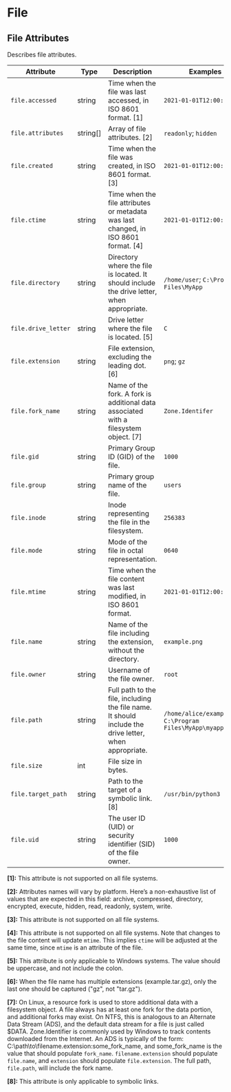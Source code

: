 <!--- Hugo front matter used to generate the website version of this page:
--->

<!-- NOTE: THIS FILE IS AUTOGENERATED. DO NOT EDIT BY HAND. -->
<!-- see templates/registry/markdown/attribute_namespace.md.j2 -->

# File

## File Attributes

Describes file attributes.

| Attribute           | Type     | Description                                                                                           | Examples                                                      | Stability                                                        |
| ------------------- | -------- | ----------------------------------------------------------------------------------------------------- | ------------------------------------------------------------- | ---------------------------------------------------------------- |
| `file.accessed`     | string   | Time when the file was last accessed, in ISO 8601 format. [1]                                         | `2021-01-01T12:00:00Z`                                        | ![Experimental](https://img.shields.io/badge/-experimental-blue) |
| `file.attributes`   | string[] | Array of file attributes. [2]                                                                         | `readonly`; `hidden`                                          | ![Experimental](https://img.shields.io/badge/-experimental-blue) |
| `file.created`      | string   | Time when the file was created, in ISO 8601 format. [3]                                               | `2021-01-01T12:00:00Z`                                        | ![Experimental](https://img.shields.io/badge/-experimental-blue) |
| `file.ctime`        | string   | Time when the file attributes or metadata was last changed, in ISO 8601 format. [4]                   | `2021-01-01T12:00:00Z`                                        | ![Experimental](https://img.shields.io/badge/-experimental-blue) |
| `file.directory`    | string   | Directory where the file is located. It should include the drive letter, when appropriate.            | `/home/user`; `C:\Program Files\MyApp`                        | ![Experimental](https://img.shields.io/badge/-experimental-blue) |
| `file.drive_letter` | string   | Drive letter where the file is located. [5]                                                           | `C`                                                           | ![Experimental](https://img.shields.io/badge/-experimental-blue) |
| `file.extension`    | string   | File extension, excluding the leading dot. [6]                                                        | `png`; `gz`                                                   | ![Experimental](https://img.shields.io/badge/-experimental-blue) |
| `file.fork_name`    | string   | Name of the fork. A fork is additional data associated with a filesystem object. [7]                  | `Zone.Identifer`                                              | ![Experimental](https://img.shields.io/badge/-experimental-blue) |
| `file.gid`          | string   | Primary Group ID (GID) of the file.                                                                   | `1000`                                                        | ![Experimental](https://img.shields.io/badge/-experimental-blue) |
| `file.group`        | string   | Primary group name of the file.                                                                       | `users`                                                       | ![Experimental](https://img.shields.io/badge/-experimental-blue) |
| `file.inode`        | string   | Inode representing the file in the filesystem.                                                        | `256383`                                                      | ![Experimental](https://img.shields.io/badge/-experimental-blue) |
| `file.mode`         | string   | Mode of the file in octal representation.                                                             | `0640`                                                        | ![Experimental](https://img.shields.io/badge/-experimental-blue) |
| `file.mtime`        | string   | Time when the file content was last modified, in ISO 8601 format.                                     | `2021-01-01T12:00:00Z`                                        | ![Experimental](https://img.shields.io/badge/-experimental-blue) |
| `file.name`         | string   | Name of the file including the extension, without the directory.                                      | `example.png`                                                 | ![Experimental](https://img.shields.io/badge/-experimental-blue) |
| `file.owner`        | string   | Username of the file owner.                                                                           | `root`                                                        | ![Experimental](https://img.shields.io/badge/-experimental-blue) |
| `file.path`         | string   | Full path to the file, including the file name. It should include the drive letter, when appropriate. | `/home/alice/example.png`; `C:\Program Files\MyApp\myapp.exe` | ![Experimental](https://img.shields.io/badge/-experimental-blue) |
| `file.size`         | int      | File size in bytes.                                                                                   |                                                               | ![Experimental](https://img.shields.io/badge/-experimental-blue) |
| `file.target_path`  | string   | Path to the target of a symbolic link. [8]                                                            | `/usr/bin/python3`                                            | ![Experimental](https://img.shields.io/badge/-experimental-blue) |
| `file.uid`          | string   | The user ID (UID) or security identifier (SID) of the file owner.                                     | `1000`                                                        | ![Experimental](https://img.shields.io/badge/-experimental-blue) |

**[1]:** This attribute is not supported on all file systems.

**[2]:** Attributes names will vary by platform. Here’s a non-exhaustive list of values that are expected in this field: archive, compressed, directory, encrypted, execute, hidden, read, readonly, system, write.

**[3]:** This attribute is not supported on all file systems.

**[4]:** This attribute is not supported on all file systems. Note that changes to the file content will update `mtime`. This implies `ctime` will be adjusted at the same time, since `mtime` is an attribute of the file.

**[5]:** This attribute is only applicable to Windows systems. The value should be uppercase, and not include the colon.

**[6]:** When the file name has multiple extensions (example.tar.gz), only the last one should be captured ("gz", not "tar.gz").

**[7]:** On Linux, a resource fork is used to store additional data with a filesystem object. A file always has at least one fork for the data portion, and additional forks may exist.
On NTFS, this is analogous to an Alternate Data Stream (ADS), and the default data stream for a file is just called $DATA. Zone.Identifier is commonly used by Windows to track contents downloaded from the Internet. An ADS is typically of the form: C:\path\to\filename.extension:some_fork_name, and some_fork_name is the value that should populate `fork_name`. `filename.extension` should populate `file.name`, and `extension` should populate `file.extension`. The full path, `file.path`, will include the fork name.

**[8]:** This attribute is only applicable to symbolic links.
